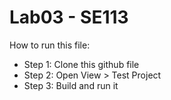 # Lab03 - SE113

How to run this file:
- Step 1: Clone this github file
- Step 2: Open View > Test Project
- Step 3: Build and run it
